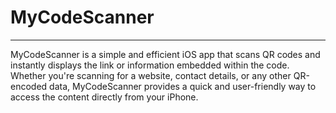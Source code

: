 # MyCodeScanner

---

MyCodeScanner is a simple and efficient iOS app that scans QR codes and instantly displays the link or information embedded within the code. Whether you're scanning for a website, contact details, or any other QR-encoded data, MyCodeScanner provides a quick and user-friendly way to access the content directly from your iPhone.
